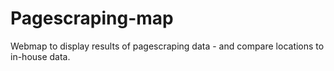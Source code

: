 # Pagescraping-map
Webmap to display results of pagescraping data - and compare locations to in-house data.
